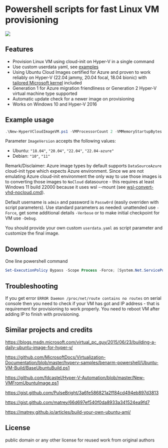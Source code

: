# Powershell scripts for fast Linux VM provisioning
![](intro.gif)

## Features
- Provision Linux VM using cloud-init on Hyper-V in a single command
- Use custom userdata yaml, see [examples](https://cloudinit.readthedocs.io/en/latest/topics/examples.html)
- Using Ubuntu Cloud Images certified for Azure and proven to work reliably on Hyper-V (22.04 jammy, 20.04 focal, 18.04 bionic)
  with [tailored Microsoft kernel](https://www.neowin.net/news/canonical--microsoft-make-azure-tailored-linux-kernel/) included
- Generation 1 for Azure migration friendliness or Generation 2 Hyper-V virtual machine type supported
- Automatic update check for a newer image on provisioning
- Works on Windows 10 and Hyper-V 2016

## Example usage
```powershell
.\New-HyperVCloudImageVM.ps1 -VMProcessorCount 2 -VMMemoryStartupBytes 2GB -VHDSizeBytes 60GB -VMName "ubuntu-1" -ImageVersion "22.04" -VMGeneration 2 -ShowSerialConsoleWindow
```

Parameter `ImageVersion` accepts the following values:
 - Ubuntu: `"18.04"`, `"20.04"`, `"22.04"`, `"22.04-azure"`
 - Debian: `"10"`, `"11"`

Remark/Disclaimer: Azure image types by default supports `DataSourceAzure` cloud-init type which expects Azure environment. Since we are not emulating Azure cloud-init environment the only way to use those images is to converting those images to `NoCloud` datasource - this requires at least Windows 11 build 22000 because it uses wsl --mount (see [wsl-convert-vhd-nocloud.cmd](wsl-convert-vhd-nocloud.cmd)).

Default username is `admin` and password is `Passw0rd` (easily overriden with script parameters). Use standard parameters
as needed: unattended use `-Force`, get some additional details `-Verbose` or to make initial checkpoint for VM use `-Debug`.

You should provide your own custom `userdata.yaml` as script parameter and customize the final image.

## Download
One line powershell command
```powershell
Set-ExecutionPolicy Bypass -Scope Process -Force; [System.Net.ServicePointManager]::SecurityProtocol = [System.Net.ServicePointManager]::SecurityProtocol -bor 3072; $r='hyperv-vm-provisioning'; iwr -Uri 'https://github.com/alwaystuck/hyperv-vm-provisioning/archive/master.zip' -UseBasicParsing -OutFile "$r.zip" ; Expand-Archive "$r.zip" -Force ; Remove-Item "$r.zip" -Force
```

## Troubleshooting
If you get error `ERROR Daemon /proc/net/route contains no routes` on serial
console then you need to check if your VM has got and IP address - that is
requirement for provisioning to work properly. You need to reboot VM after adding IP
to finish with provisioning.

## Similar projects and credits
https://blogs.msdn.microsoft.com/virtual_pc_guy/2015/06/23/building-a-daily-ubuntu-image-for-hyper-v/

https://github.com/MicrosoftDocs/Virtualization-Documentation/blob/master/hyperv-samples/benarm-powershell/Ubuntu-VM-Build/BaseUbuntuBuild.ps1

https://github.com/fdcastel/Hyper-V-Automation/blob/master/New-VMFromUbuntuImage.ps1

https://gist.github.com/PulseBright/3a6fe586821a2ff84cd494eb897d3813

https://gist.github.com/matrey/66d697ef540f0da8933a341524ea9fd7

https://matrey.github.io/articles/build-your-own-ubuntu-ami/

## License
public domain  or any other license for reused work from original authors
